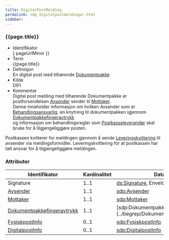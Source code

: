 ```yaml
---
title: DigitalPostMelding  
permalink: sdp_digitalpostmeldinger.html
sidebar:
---
```


### {{page.title}}

  - Identifikator  
    <span style="{ pageUrlMinor ;">[}]({{)</span> pageUrlMinor }}
  - Term  
    {{page.title}}
  - Definisjon  
    En digital post med tilhørende
    [Dokumentpakke](../forretningslag/Dokumentpakke/)
  - Kilde  
    DIFI
  - Kommentar  
    Digital post melding med tilhørende Dokumentpakke er
    postforsendelsen [Avsender](../begrep/Avsender) sender til
    [Mottaker](../begrep/Mottaker).  
    Denne inneholder informasjon om hvilken Avsender som er
    [Behandlingsansvarlig](../forretningslag/Aktorer), en knytning til
    dokumentpakken igjennom
    [Dokumentpakkefingeravtrykk](../begrep/Dokumentpakkefingeravtrykk)  
    og informasjon om behandlingsregler som
    [Postkasseleverandør](../forretningslag/Aktorer) skal bruke for å
    tilgjengeliggjøre posten.

Postkassen kvitterer for meldingen gjennom å sende
[Leveringskvittering](LeveringsKvittering) til avsender via
meldingsformidler. Leveringskvittering for at postkassen har tatt ansvar
for å tilgjengeliggjøre meldingen.

### Attributer

| Identifikator | Kardinalitet | Datatype |
| --- | --- | --- |
| Signature | 1..1 | [ds:Signature](https://www.oasis-open.org/committees/download.php/21256/wss-v1.1-spec-errata-os-SOAPMessageSecurity.htm#_Toc118717148), Enveloped XML signatur |
| [Avsender](../begrep/Avsender) | 1..1 | [sdp:Avsender](../begrep/Avsender) |
| [Mottaker](../begrep/Mottaker) | 1..1 | [sdp:Mottaker](../begrep/Mottaker) |
| [Dokumentpakkefingeravtrykk](../begrep/Dokumentpakkefingeravtrykk) | 1..1 | [sdp:Dokumentpakkefingeravtrykk (../begrep/Dokumentpakkefingeravtrykk) |
| [FysiskpostInfo](../begrep/FysiskPostInfo) | 0..1 | [sdp:FysiskpostInfo](../begrep/FysiskPostInfo) |
| [DigitalpostInfo](../begrep/DigitalPostInfo) | 0..1 | [sdp:DigitalpostInfo](../begrep/DigitalPostInfo) |
